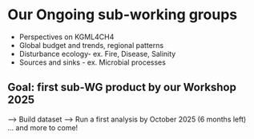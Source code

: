 # Our Ongoing sub-working groups
- Perspectives on KGML4CH4 
- Global budget and trends, regional patterns 
- Disturbance ecology- ex. Fire, Disease, Salinity
- Sources and sinks - ex. Microbial processes

## Goal: first sub-WG product by our Workshop 2025
--> Build dataset --> Run a first analysis by October 2025 (6 months left)
<br>
… and more to come!
<br><br>
